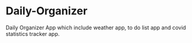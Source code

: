 # Daily-Organizer
Daily Organizer App which include weather app, to do list app and covid statistics tracker app.

